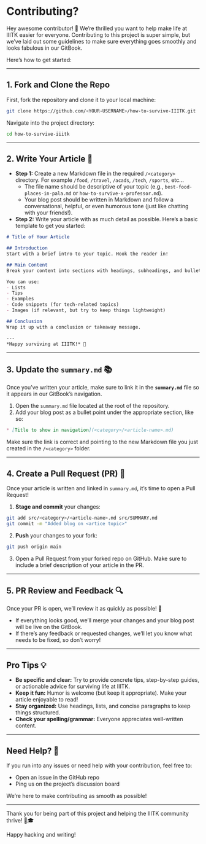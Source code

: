 # Contributing?

Hey awesome contributor! 👋 We’re thrilled you want to help make life at IIITK easier for everyone. Contributing to this project is super simple, but we’ve laid out some guidelines to make sure everything goes smoothly and looks fabulous in our GitBook.

Here’s how to get started:

***

## 1. Fork and Clone the Repo

First, fork the repository and clone it to your local machine:





```bash
git clone https://github.com/<YOUR-USERNAME>/how-to-survive-IIITK.git
```

Navigate into the project directory:

```bash
cd how-to-survive-iiitk
```

***

## 2. Write Your Article 📝

* **Step 1:** Create a new Markdown file in the required `/<category>` directory. For example `/food`, `/travel`, `/acads`, `/tech`, `/sports`, etc...
  * The file name should be descriptive of your topic (e.g., `best-food-places-in-pala.md` or `how-to-survive-x-professor.md`).
  * Your blog post should be written in Markdown and follow a conversational, helpful, or even humorous tone (just like chatting with your friends!).
* **Step 2:** Write your article with as much detail as possible. Here’s a basic template to get you started:

```md
# Title of Your Article

## Introduction
Start with a brief intro to your topic. Hook the reader in!

## Main Content
Break your content into sections with headings, subheadings, and bullet points if needed.

You can use:
- Lists
- Tips
- Examples
- Code snippets (for tech-related topics)
- Images (if relevant, but try to keep things lightweight)

## Conclusion
Wrap it up with a conclusion or takeaway message.

---
*Happy surviving at IIITK!* 🎉
```

***

## 3. Update the `summary.md` 📚

Once you’ve written your article, make sure to link it in the **`summary.md`** file so it appears in our GitBook’s navigation.

1. Open the `summary.md` file located at the root of the repository.
2. Add your blog post as a bullet point under the appropriate section, like so:

```md
* [Title to show in navigation](<category>/<article-name>.md)
```

Make sure the link is correct and pointing to the new Markdown file you just created in the `/<category>` folder.

***

## 4. Create a Pull Request (PR) 🚀

Once your article is written and linked in `summary.md`, it’s time to open a Pull Request!

1. **Stage and commit** your changes:

```bash
git add src/<category>/<article-name>.md src/SUMMARY.md
git commit -m "Added blog on <artice topic>"
```

2. **Push** your changes to your fork:

```bash
git push origin main
```

3. Open a Pull Request from your forked repo on GitHub. Make sure to include a brief description of your article in the PR.


***

## 5. PR Review and Feedback 🔍

Once your PR is open, we’ll review it as quickly as possible! 🚀

* If everything looks good, we’ll merge your changes and your blog post will be live on the GitBook.
* If there’s any feedback or requested changes, we’ll let you know what needs to be fixed, so don’t worry!

***

## Pro Tips 💡

* **Be specific and clear:** Try to provide concrete tips, step-by-step guides, or actionable advice for surviving life at IIITK.
* **Keep it fun:** Humor is welcome (but keep it appropriate). Make your article enjoyable to read!
* **Stay organized:** Use headings, lists, and concise paragraphs to keep things structured.
* **Check your spelling/grammar:** Everyone appreciates well-written content.

***

## Need Help? 🤔

If you run into any issues or need help with your contribution, feel free to:

* Open an issue in the GitHub repo
* Ping us on the project’s discussion board

We’re here to make contributing as smooth as possible!

***

Thank you for being part of this project and helping the IIITK community thrive! 🎉🎓

Happy hacking and writing!
